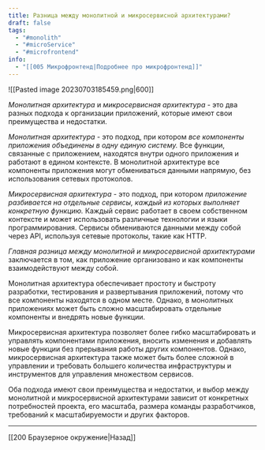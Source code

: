 ```yaml
---
title: Разница между монолитной и микросервисной архитектурами?
draft: false
tags:
  - "#monolith"
  - "#microService"
  - "#microfrontend"
info:
  - "[[005 Микрофронтенд|Подробнее про микрофронтенд]]"
---
```

![[Pasted image 20230703185459.png|600]]

_Монолитная архитектура_ и _микросервисная архитектура_ - это два разных подхода к организации приложений, которые имеют свои преимущества и недостатки.

_Монолитная архитектура_ - это подход, при котором _все компоненты приложения объединены в одну единую систему._ Все функции, связанные с приложением, находятся внутри одного приложения и работают в едином контексте. В монолитной архитектуре все компоненты приложения могут обмениваться данными напрямую, без использования сетевых протоколов.

_Микросервисная архитектура_ - это подход, при котором _приложение разбивается на отдельные сервисы, каждый из которых выполняет конкретную функцию._ Каждый сервис работает в своем собственном контексте и может использовать различные технологии и языки программирования. Сервисы обмениваются данными между собой через API, используя сетевые протоколы, такие как HTTP.

_Главная разница между монолитной и микросервисной архитектурами_ заключается в том, как приложение организовано и как компоненты взаимодействуют между собой.

Монолитная архитектура обеспечивает простоту и быстроту разработки, тестирования и развертывания приложений, потому что все компоненты находятся в одном месте. Однако, в монолитных приложениях может быть сложно масштабировать отдельные компоненты и внедрять новые функции.

Микросервисная архитектура позволяет более гибко масштабировать и управлять компонентами приложения, вносить изменения и добавлять новые функции без прерывания работы других компонентов. Однако, микросервисная архитектура также может быть более сложной в управлении и требовать большего количества инфраструктуры и инструментов для управления множеством сервисов.

Оба подхода имеют свои преимущества и недостатки, и выбор между монолитной и микросервисной архитектурами зависит от конкретных потребностей проекта, его масштаба, размера команды разработчиков, требований к масштабируемости и других факторов.

---

[[200 Браузерное окружение|Назад]]